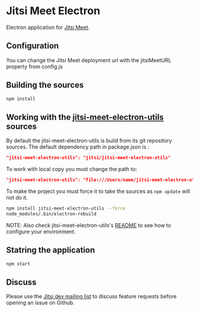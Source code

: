 Jitsi Meet Electron
====
Electron application for [Jitsi Meet](https://github.com/jitsi/jitsi-meet).

## Configuration
You can change the Jitsi Meet deployment url with the jitsiMeetURL property
from config.js

## Building the sources
```bash
npm install
```

## Working with the [jitsi-meet-electron-utils](https://github.com/jitsi/jitsi-meet-electron-utils) sources
By default the jitsi-meet-electron-utils is build from its git repository sources. The default dependency path in package.json is :
```json
"jitsi-meet-electron-utils": "jitsi/jitsi-meet-electron-utils"
```

To work with local copy you must change the path to:
```json
"jitsi-meet-electron-utils": "file:///Users/name/jitsi-meet-electron-utils-copy",
```

To make the project you must force it to take the sources as `npm update` will not do it.
```bash
npm install jitsi-meet-electron-utils --force
node_modules/.bin/electron-rebuild
```

NOTE: Also check jitsi-meet-electron-utils's [README](https://github.com/jitsi/jitsi-meet-electron-utils/blob/master/README.md) to see how to configure your environment.

## Statring the application
```bash
npm start
```

## Discuss
Please use the [Jitsi dev mailing list](http://lists.jitsi.org/pipermail/dev/) to discuss feature requests before opening an issue on Github.
